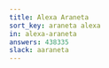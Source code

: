 ```yaml
---
title: Alexa Araneta
sort_key: araneta alexa
in: alexa-araneta
answers: 438335
slack: aaraneta
---
```

